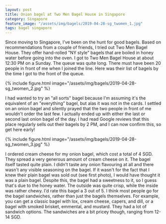 ```yaml
---
layout: post
title: Onion bagel at Two Men Bagel House in Singapore
category: Singapore
feature_image: "/assets/img/bagels/2019-04-28-sg_twomen_1.jpg"
tags: bagel singapore
---
```


Since moving to Singapore, I've been on the hunt for good bagels. Based on recommendations from a couple of friends, I tried out Two Men Bagel House. They offer hand-rolled "NY style" bagels that are boiled in honey water before going into the oven. I got to Two Men Bagel House at about 12:30 PM on a Sunday. The queue was quite long. There must have been 20 people in front of me when I joined the line. Here was their list of bagels by the time I got to the front of the queue.

{% include figure.html image="/assets/img/bagels/2019-04-28-sg_twomen_2.jpg" %}

I had wanted to try an "all sorts" bagel because I'm assuming it's the equivalent of an "everything" bagel, but alas it was not in the cards. I settled on an onion bagel and silently prayed that the two people in front of me wouldn't order the last few. I actually ended up with either the last or second last onion bagel of the day. I had read Google reviews that this place regularly sells out their bagels by 2 PM, and I can now confirm this, so get here early!

{% include figure.html image="/assets/img/bagels/2019-04-28-sg_twomen_3.jpg" %}

I ordered cream cheese for my onion bagel, which cost a total of 4 SGD. They spread a very generous amount of cream cheese on it. The bagel itself tasted quite plain. I didn't taste any onion flavouring at all and there wasn't any visible seasoning on the bagel. If it wasn't for the fact that I knew their plain bagel was sold out (see first photo), I would have thought it was a plain bagel. Despite this, the bagel had a sweetness to it, so I guess that's due to the honey water. The outside was quite crisp, while the inside was rather chewy. I'd rate this bagel a 3 out of 5. I think most people go for the bagel sandwiches, rather than just the bagels themselves. For example, you can get a classic bagel with lox, cream cheese, capers, and dill, or a bagel with smoked brisket, emmental, and mustard. They had a lot of sandwich options. The sandwiches are a bit pricey though, ranging from 12-14 SGD. 
